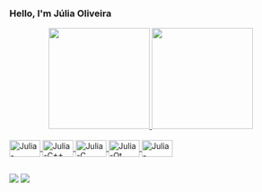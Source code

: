### Hello, I'm Júlia Oliveira

<div align="center">
  <a href="https://github.com/juliacoliveira">
  <img height="180em" src="https://github-readme-stats.vercel.app/api?username=juliacoliveira&show_icons=true&theme=tokyonight&include_all_commits=true&count_private=true"/>
  <img height="180em" src="https://github-readme-stats.vercel.app/api/top-langs/?username=juliacoliveira&layout=compact&langs_count=7&theme=tokyonight"/>
</div>

<div style="display: inline_block"><br>
  <img align="center" alt="Julia-Python" height="30" width="55" src="https://cdn.jsdelivr.net/gh/devicons/devicon/icons/python/python-original.svg">
  <img align="center" alt="Julia-C++" height="30" width="55" src="https://cdn.jsdelivr.net/gh/devicons/devicon/icons/cplusplus/cplusplus-original.svg">
  <img align="center" alt="Julia-C" height="30" width="55" src="https://cdn.jsdelivr.net/gh/devicons/devicon/icons/c/c-original.svg">
  <img align="center" alt="Julia-Qt" height="30" width="55" src="https://cdn.jsdelivr.net/gh/devicons/devicon/icons/qt/qt-original.svg">
 <img align="center" alt="Julia-Vscode" height="30" width="55" src="https://cdn.jsdelivr.net/gh/devicons/devicon/icons/vscode/vscode-original.svg"> 
</div>
  
  ##
  
  <div> 
  
  <a href="https://instagram.com/jccdo" target="_blank"><img src="https://img.shields.io/badge/-Instagram-%23E4405F?style=for-the-badge&logo=instagram&logoColor=white" target="_blank"></a>
  <a href="https://www.linkedin.com/in/rafaella-ballerini-45875016a" target="_blank"><img src="https://img.shields.io/badge/-LinkedIn-%230077B5?style=for-the-badge&logo=linkedin&logoColor=white" target="_blank"></a>
    
</div>
